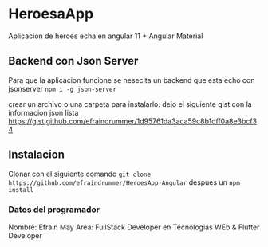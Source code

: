 # HeroesaApp

Aplicacion de heroes echa en angular 11 + Angular Material

## Backend con Json Server

Para que la aplicacion funcione se nesecita un backend que esta echo con jsonserver `npm i -g json-server`

crear un archivo o una carpeta para instalarlo. dejo el siguiente gist con la informacion json lista https://gist.github.com/efraindrummer/1d95761da3aca59c8b1dff0a8e3bcf34

## Instalacion

Clonar con el siguiente comando `git clone https://github.com/efraindrummer/HeroesApp-Angular` despues un `npm install`

### Datos del programador

Nombre: Efrain May
Area: FullStack Developer en Tecnologias WEb & Flutter Developer
